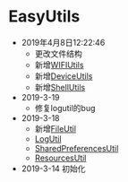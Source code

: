# EasyUtils



- 2019年4月8日12:22:46 
    - 更改文件结构
  -   新增[WIFIUtils](.\android\src\main\java\com\mml\android\utils\WIFIUtils.kt)
    - 新增[DeviceUtils](.\android\src\main\java\com\mml\android\utils\DeviceUtils.kt)
    - 新增[ShellUtils](.\android\src\main\java\com\mml\android\utils\ShellUtils.kt)
- 2019-3-19 
  - 修复logutil的bug
- 2019-3-18 
  - 新增[FileUtil](.\android\src\main\java\com\mml\android\utils\FileUtils.kt)
  - [LogUtil](.\android\src\main\java\com\mml\android\utils\LogUtils.kt)
  - [SharedPreferencesUtil](.\android\src\main\java\com\mml\android\utils\SharedPreferencesUtils.kt)
  - [ResourcesUtil](.\android\src\main\java\com\mml\android\utils\ResourcesUtils.kt)
- 2019-3-14 初始化